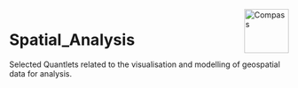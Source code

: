 <img src='https://github.com/QuantLet/Spatial_Analysis/blob/main/img/compass.png' alt='Compass' title='Compass' align='right' height='80' />

# Spatial_Analysis
Selected Quantlets related to the visualisation and modelling of geospatial data for analysis.
